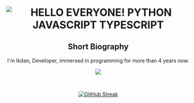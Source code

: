 <p align="center">
    <h1 align="center">
        <img src="https://readme-typing-svg.herokuapp.com?font=Roboto+Condensed&weight=900&size=30&duration=3000&pause=800&color=FF8000&background=FFFFFF00&center=true&random=false&width=435&lines=HELLO+EVERYONE!;PYTHON+JAVASCRIPT+TYPESCRIPT" alt="HELLO EVERYONE! PYTHON JAVASCRIPT TYPESCRIPT" />
    </h1>
</p>

<div align="center">
    <h2>Short Biography</h2>
    <p>
        I'm Ikdan, Developer, immersed in programming for more than 4 years now.
    </p>
    <p align="center"><img src="https://raw.githubusercontent.com/catppuccin/catppuccin/main/assets/footers/gray0_ctp_on_line.svg?sanitize=true" /></p>
    <br>
</div>

<div align="center">
    <p>
        <a href="https://github.com/IkdanYT?tab=repositories">
            <a href="https://git.io/streak-stats"><img src="https://github-readme-streak-stats.herokuapp.com?user=IkdanYT&theme=dark" alt="GitHub Streak" /></a>
        </a>
    </p>
</div>

